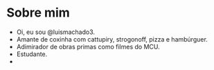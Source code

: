 # Sobre mim


- Oi, eu sou @luismachado3.
- Amante de coxinha com cattupiry, strogonoff, pizza e hambúrguer.  
- Adimirador de obras primas como filmes do MCU.
- Estudante.
- 
<!---
luismachado3/luismachado3 is a ✨ special ✨ repository because its `README.md` (this file) appears on your GitHub profile.
You can click the Preview link to take a look at your changes.
--->
